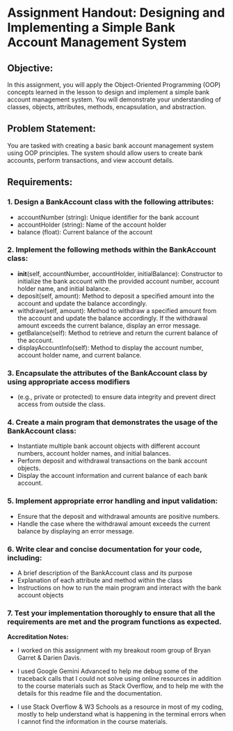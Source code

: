 # Assignment Handout: Designing and Implementing a Simple Bank Account Management System

## Objective:
In this assignment, you will apply the Object-Oriented Programming (OOP) concepts learned in the lesson to design and implement a simple bank account management system. You will demonstrate your understanding of classes, objects, attributes, methods, encapsulation, and abstraction.

## Problem Statement:
You are tasked with creating a basic bank account management system using OOP principles. The system should allow users to create bank accounts, perform transactions, and view account
details.

## Requirements:
### 1. Design a BankAccount class with the following attributes:
- accountNumber (string): Unique identifier for the bank account
- accountHolder (string): Name of the account holder
- balance (float): Current balance of the account
### 2. Implement the following methods within the BankAccount class:
- __init__(self, accountNumber, accountHolder, initialBalance): Constructor to initialize the
bank account with the provided account number, account holder name, and initial balance.
- deposit(self, amount): Method to deposit a specified amount into the account and update the
balance accordingly.
- withdraw(self, amount): Method to withdraw a specified amount from the account and update
the balance accordingly. If the withdrawal amount exceeds the current balance, display an error
message.
- getBalance(self): Method to retrieve and return the current balance of the account.
- displayAccountInfo(self): Method to display the account number, account holder name, and
current balance.
### 3. Encapsulate the attributes of the BankAccount class by using appropriate access modifiers
- (e.g., private or protected) to ensure data integrity and prevent direct access from outside the
class.
### 4. Create a main program that demonstrates the usage of the BankAccount class:
- Instantiate multiple bank account objects with different account numbers, account holder
names, and initial balances.
- Perform deposit and withdrawal transactions on the bank account objects.
- Display the account information and current balance of each bank account.
### 5. Implement appropriate error handling and input validation:
- Ensure that the deposit and withdrawal amounts are positive numbers.
- Handle the case where the withdrawal amount exceeds the current balance by displaying an
error message.
### 6. Write clear and concise documentation for your code, including:
- A brief description of the BankAccount class and its purpose
- Explanation of each attribute and method within the class
- Instructions on how to run the main program and interact with the bank account objects
### 7. Test your implementation thoroughly to ensure that all the requirements are met and the program functions as expected.

**Accreditation Notes:**

- I worked on this assignment with my breakout room group of Bryan Garret & Darien Davis.

- I used Google Gemini Advanced to help me debug some of the traceback calls that I could not solve using online resources in addition to the course materials such as Stack Overflow, and to help me with the details for this readme file and the documentation.

- I use Stack Overflow & W3 Schools as a resource in most of my coding, mostly to help understand what is happening in the terminal errors when I cannot find the information in the course materials.